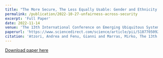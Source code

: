 ```yaml
---
title: "The More Secure, The Less Equally Usable: Gender and Ethnicity (Un)fairness of Deep Face Recognition along Security Thresholds"
permalink: /publication/2022-10-27-unfairness-across-security
excerpt: 'Full Paper'
date: 2022-11-14
venue: 'The 13th International Conference on Emerging Ubiquitous Systems and Pervasive Networks (EUSPN) / The 12th International Conference on Current and Future Trends of Information and Communication Technologies in Healthcare (ICTH-2022) / Affiliated Workshops'
paperurl: 'https://www.sciencedirect.com/science/article/pii/S1877050922015964'
citation: 'Atzori, Andrea and Fenu, Gianni and Marras, Mirko, The 13th International Conference on Emerging Ubiquitous Systems and Pervasive Networks (EUSPN) / The 12th International Conference on Current and Future Trends of Information and Communication Technologies in Healthcare (ICTH-2022) / Affiliated Workshops'
---
```


[Download paper here](http://atzoriandrea.github.io/files/paper3.pdf)

